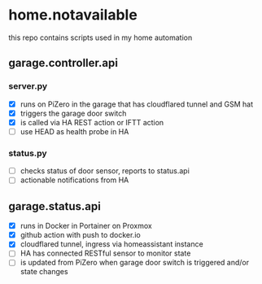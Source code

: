 # home.notavailable

this repo contains scripts used in my home automation

## garage.controller.api

### server.py
- [x] runs on PiZero in the garage that has cloudflared tunnel and GSM hat
- [x] triggers the garage door switch
- [x] is called via HA REST action or IFTT action
- [ ] use HEAD as health probe in HA

### status.py
- [ ] checks status of door sensor, reports to status.api
- [ ] actionable notifications from HA

## garage.status.api
- [x] runs in Docker in Portainer on Proxmox
- [x] github action with push to docker.io
- [x] cloudflared tunnel, ingress via homeassistant instance
- [ ] HA has connected RESTful sensor to monitor state
- [ ] is updated from PiZero when garage door switch is triggered and/or state changes
